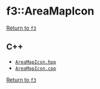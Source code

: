 # f3::AreaMapIcon

[Return to `f3`](/docs/f3.md)

## C++

- [`AreaMapIcon.hpp`](/c++/include/AreaMapIcon.hpp)
- [`AreaMapIcon.cpp`](/c++/source/AreaMapIcon.cpp)

[Return to `f3`](/docs/f3.md)
